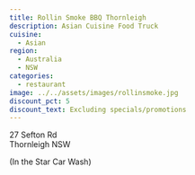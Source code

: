 ```yaml
---
title: Rollin Smoke BBQ Thornleigh
description: Asian Cuisine Food Truck
cuisine:
  - Asian
region:
  - Australia
  - NSW
categories:
  - restaurant
image: ../../assets/images/rollinsmoke.jpg
discount_pct: 5
discount_text: Excluding specials/promotions
---
```


27 Sefton Rd  
Thornleigh NSW

(In the Star Car Wash)
